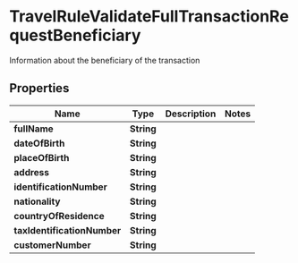 

# TravelRuleValidateFullTransactionRequestBeneficiary

Information about the beneficiary of the transaction

## Properties

| Name | Type | Description | Notes |
|------------ | ------------- | ------------- | -------------|
|**fullName** | **String** |  |  |
|**dateOfBirth** | **String** |  |  |
|**placeOfBirth** | **String** |  |  |
|**address** | **String** |  |  |
|**identificationNumber** | **String** |  |  |
|**nationality** | **String** |  |  |
|**countryOfResidence** | **String** |  |  |
|**taxIdentificationNumber** | **String** |  |  |
|**customerNumber** | **String** |  |  |




